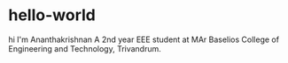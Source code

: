 # hello-world
hi
I'm Ananthakrishnan
A 2nd year EEE student at MAr Baselios College of Engineering and Technology, Trivandrum.
